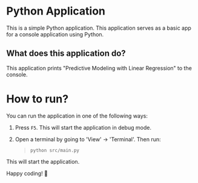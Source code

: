Python Application
======================
This is a simple Python application. This application serves as a basic app for a console application using Python.

What does this application do?
-------------------------------
This application prints "Predictive Modeling with Linear Regression" to the console.

# How to run?
You can run the application in one of the following ways:

1. Press `F5`. This will start the application in debug mode.

2. Open a terminal by going to 'View' -> 'Terminal'. Then run:
    > `python src/main.py`

This will start the application.

Happy coding! 🙂